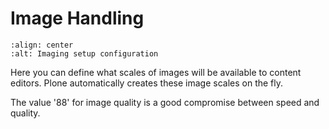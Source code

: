 # Image Handling

```{figure} ../../_robot/imaging-setup.png
:align: center
:alt: Imaging setup configuration
```

Here you can define what scales of images will be available to content editors.
Plone automatically creates these image scales on the fly.

The value '88' for image quality is a good compromise between speed and quality.
